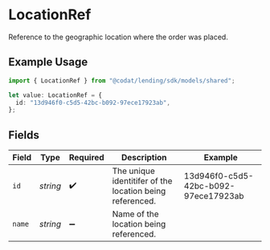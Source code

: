 # LocationRef

Reference to the geographic location where the order was placed.

## Example Usage

```typescript
import { LocationRef } from "@codat/lending/sdk/models/shared";

let value: LocationRef = {
  id: "13d946f0-c5d5-42bc-b092-97ece17923ab",
};
```

## Fields

| Field                                                    | Type                                                     | Required                                                 | Description                                              | Example                                                  |
| -------------------------------------------------------- | -------------------------------------------------------- | -------------------------------------------------------- | -------------------------------------------------------- | -------------------------------------------------------- |
| `id`                                                     | *string*                                                 | :heavy_check_mark:                                       | The unique identitifer of the location being referenced. | 13d946f0-c5d5-42bc-b092-97ece17923ab                     |
| `name`                                                   | *string*                                                 | :heavy_minus_sign:                                       | Name of the location being referenced.                   |                                                          |